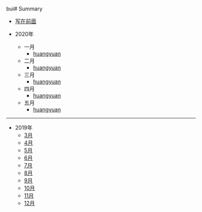 bui# Summary

* [写在前面](README.md)


* 2020年
    * 一月
        * [huangyuan](2020/一月/huangyuan.md)
    * 二月
        * [huangyuan](2020/二月/huangyuan.md)
    * 三月
        * [huangyuan](2020/三月/huangyuan.md)
    * 四月
        * [huangyuan](2020/四月/huangyuan.md)
    * 五月
        * [huangyuan](2020/五月/huangyuan.md)
----

* 2019年
    * [3月](2019/March/March.md)
    * [4月](2019/April/April.md)
    * [5月](2019/May/May.md)
    * [6月](2019/June/June.md)
    * [7月](2019/July/July.md)
    * [8月](2019/August/August.md)
    * [9月](2019/September/September.md)
    * [10月](2019/October/October.md)
    * [11月](2019/November/November.md)
    * [12月](2019/December/December.md)

